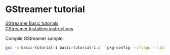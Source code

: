 # GStreamer tutorial

[GStreamer Basic tutorials](https://gstreamer.freedesktop.org/documentation/tutorials/basic/index.html?gi-language=c)  
[GStreamer Installing instructions](https://gstreamer.freedesktop.org/documentation/installing/on-linux.html?gi-language=c)  

Compile GStreamer sample:
```bash
gcc -o basic-tutorial-1 basic-tutorial-1.c  `pkg-config --cflags --libs gstreamer-1.0`
```
